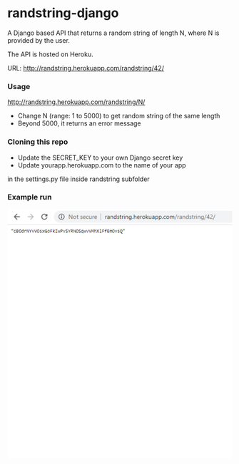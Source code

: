 # randstring-django
A Django based API that returns a random string of length N, where N is provided by the user.

The API is hosted on Heroku.

URL: http://randstring.herokuapp.com/randstring/42/

### Usage
http://randstring.herokuapp.com/randstring/N/
- Change N (range: 1 to 5000) to get random string of the same length
- Beyond 5000, it returns an error message

### Cloning this repo
- Update the SECRET_KEY to your own Django secret key 
- Update yourapp.herokuapp.com to the name of your app

in the settings.py file inside randstring subfolder

### Example run
![alt text](https://github.com/namhsuya/randstring-django/blob/master/randstring.png)

